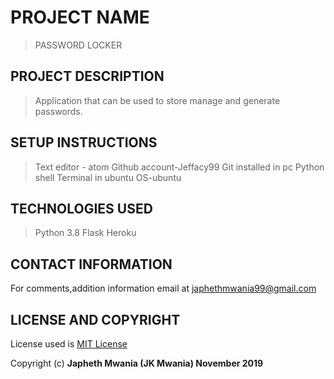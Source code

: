 # PROJECT NAME
>PASSWORD LOCKER

## PROJECT DESCRIPTION
>Application that can be used  to store manage and generate passwords.

## SETUP INSTRUCTIONS
>Text editor - atom
>Github account-Jeffacy99
>Git installed in pc
>Python shell
>Terminal in ubuntu
>OS-ubuntu

## TECHNOLOGIES USED
>Python 3.8
>Flask
>Heroku

## CONTACT INFORMATION
For comments,addition information email at japhethmwania99@gmail.com

## LICENSE AND COPYRIGHT
License used is <a href="https://choosealicense.com/licenses/mit/">MIT License</a> <br>

Copyright (c) **Japheth Mwania (JK Mwania) November 2019**